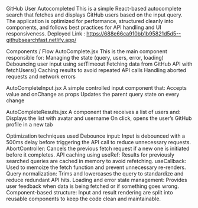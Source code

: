 GitHub User Autocompleted
  This is a simple React-based autocomplete search that fetches and displays GitHub users based on the input query. The application is optimized for performance, structured cleanly into components, and follows best practices for API handling and UI responsiveness.
Deployed Link : https://688e66ca910bb1b95821d5d5--githubsearchfast.netlify.app/

Components / Flow
  AutoComplete.jsx
    This is the main component responsible for:
    Managing the state (query, users, error, loading)
    Debouncing user input using setTimeout
    Fetching data from GitHub API with fetchUsers()
    Caching results to avoid repeated API calls
    Handling aborted requests and network errors

  AutoCompleteInput.jsx
    A simple controlled input component that:
    Accepts value and onChange as props
    Updates the parent query state on every change

  AutoCompleteResults.jsx
    A component that receives a list of users and:
    Displays the list with avatar and username
    On click, opens the user’s GitHub profile in a new tab

Optimization techniques used
  Debounce input: Input is debounced with a 500ms delay before triggering the API call to reduce unnecessary requests.
  AbortController: Cancels the previous fetch request if a new one is initiated before it completes.
  API caching using useRef: Results for previously searched queries are cached in memory to avoid refetching.
  useCallback: Used to memoize the fetch function and prevent unnecessary re-renders.
  Query normalization: Trims and lowercases the query to standardize and reduce redundant API hits.
  Loading and error state management: Provides user feedback when data is being fetched or if something goes wrong.
  Component-based structure: Input and result rendering are split into reusable components to keep the code clean and maintainable.
